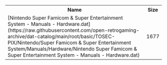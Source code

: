 <table>
<tr><th>Name</th><th>Size</th></tr>
<tr><td>[Nintendo Super Famicom & Super Entertainment System - Manuals - Hardware.dat](https://raw.githubusercontent.com/open-retrogaming-archive/dat-catalog/main/root/basic/TOSEC-PIX/Nintendo/Super Famicom & Super Entertainment System/Manuals/Hardware/Nintendo Super Famicom & Super Entertainment System - Manuals - Hardware.dat)</td><td>1677</td></tr>
</table>
